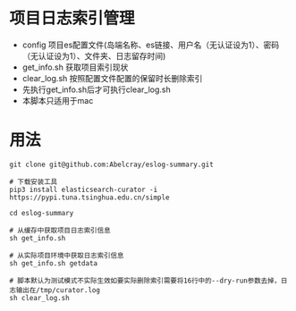 # 项目日志索引管理
- config 项目es配置文件(岛端名称、es链接、用户名（无认证设为1）、密码（无认证设为1）、文件夹、日志留存时间)
- get_info.sh 获取项目索引现状
- clear_log.sh 按照配置文件配置的保留时长删除索引
- 先执行get_info.sh后才可执行clear_log.sh
- 本脚本只适用于mac

# 用法
```shell
git clone git@github.com:Abelcray/eslog-summary.git

# 下载安装工具
pip3 install elasticsearch-curator -i https://pypi.tuna.tsinghua.edu.cn/simple

cd eslog-summary

# 从缓存中获取项目日志索引信息
sh get_info.sh

# 从实际项目环境中获取日志索引信息
sh get_info.sh getdata

# 脚本默认为测试模式不实际生效如要实际删除索引需要将16行中的--dry-run参数去掉，日志输出在/tmp/curator.log
sh clear_log.sh

```
